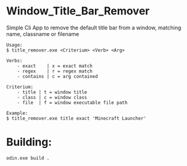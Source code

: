 # Window_Title_Bar_Remover
Simple Cli App to remove the default title bar from a window, matching name, classname or filename
```
Usage:
$ title_remover.exe <Criterium> <Verb> <Arg>

Verbs:
	- exact    | x = exact match
	- regex    | r = regex match
	- contains | c = arg contained

Criterium:
	- title | t = window title
	- class | c = window class
	- file  | f = window executable file path

Example:
$ title_remover.exe title exact 'Minecraft Launcher'
```
# Building:
```
odin.exe build .
```
